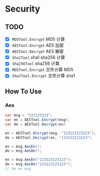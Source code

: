 # Security

## TODO

- [x] `MD5Tool.Encrypt` MD5 计算
- [x] `AESTool.Encrypt` AES 加密
- [x] `AESTool.Decrypt` AES 解密
- [x] `Sha1Tool` sha1 sha256 计算
- [x] `Sha256Tool` sha256 计算
- [x] `MD5Tool.Encrypt` 文件计算 MD5
- [x] `Sha1Tool.Encrypt` 文件计算 sha1

## How To Use

### Aes

```csharp
var msg = "123123123";
var en = AESTool.Encrypt(msg);
var de = AESTool.Decrypt(en)

en = AESTool.Encrypt(msg, "123123123123");
de = AESTool.Decrypt(en, "123123123123")

en = msg.AesEn();
de = msg.AesDe();

en = msg.AesEn("123123123123");
de = msg.AesDe("123123123123");
// de == msg
```


